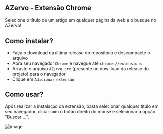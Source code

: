 ## AZervo - Extensão Chrome
Selecione o título de um artigo em qualquer página da web e o busque no AZervo!

## Como instalar?
- Faça o download da última release do repositório e descompacte o arquivo
- Abra seu navegador `Chrome` e navegue até `chrome://extensions`
- Arraste o arquivo `AZervo.crx` (presente no download da release do projeto) para o navegador
- Clique em `Adicionar extensão`

## Como usar?
Após realizar a instalação da extensão, basta selecionar qualquer título em seu navegador, clicar com o botão direito do mouse e selecionar a opção "Buscar ...".

![image](https://user-images.githubusercontent.com/55641441/209265621-fb3befe2-9464-4cee-a0e9-108dd6c210a2.png)
